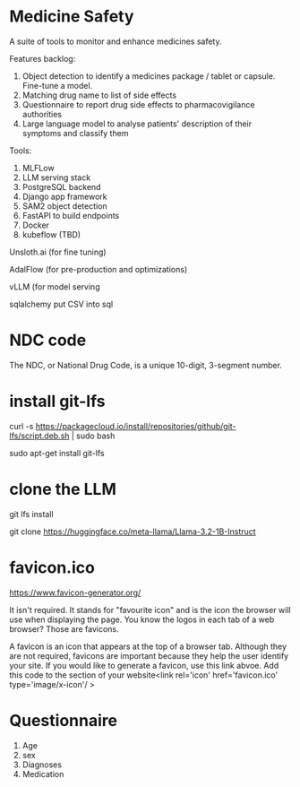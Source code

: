 # Medicine Safety

A suite of tools to monitor and enhance medicines safety.

Features backlog:
1. Object detection to identify a medicines package / tablet or capsule. Fine-tune a model.
2. Matching drug name to list of side effects
3. Questionnaire to report drug side effects to pharmacovigilance authorities
4. Large language model to analyse patients' description of their symptoms and classify them

Tools:
1. MLFLow
2. LLM serving stack
3. PostgreSQL backend
4. Django app framework
5. SAM2 object detection
6. FastAPI to build endpoints
7. Docker
8. kubeflow (TBD)

Unsloth.ai (for fine tuning)

AdalFlow (for pre-production and optimizations)

vLLM (for model serving

sqlalchemy put CSV into sql

# NDC code
The NDC, or National Drug Code, is a unique 10-digit, 3-segment number.

# install git-lfs
curl -s https://packagecloud.io/install/repositories/github/git-lfs/script.deb.sh | sudo bash

sudo apt-get install git-lfs
# clone the LLM
git lfs install

git clone https://huggingface.co/meta-llama/Llama-3.2-1B-Instruct

# favicon.ico 
https://www.favicon-generator.org/

It isn't required. It stands for "favourite icon" and is the icon the browser will use when displaying the page. You know the logos in each tab of a web browser? Those are favicons.

A favicon is an icon that appears at the top of a browser tab. Although they are not required, favicons are important because they help the user identify your site. If you would like to generate a favicon, use this link abvoe. Add this code to the section of your website<link rel='icon' href='favicon.ico' type='image/x-icon'/ >

# Questionnaire
1. Age
2. sex
3. Diagnoses
4. Medication


